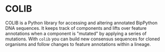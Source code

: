 COLIB
=====

COLIB is a Python library for accessing and altering annotated BipPython DNA sequences. It keeps track of components and
lifts over feature annotations when a component is "mutated" by applying a series of mutations. With `colib` you can
build new consensus sequences for cloned organisms and follow changes to feature annotations within a lineage.

